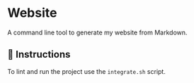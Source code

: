 # Website

A command line tool to generate my website from Markdown.

## 🚀 Instructions

To lint and run the project use the `integrate.sh` script.
